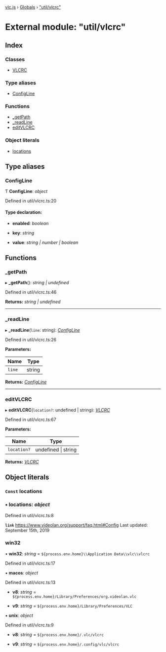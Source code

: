 [vlc.js](../README.md) › [Globals](../globals.md) › ["util/vlcrc"](_util_vlcrc_.md)

# External module: "util/vlcrc"

## Index

### Classes

* [VLCRC](../classes/_util_vlcrc_.vlcrc.md)

### Type aliases

* [ConfigLine](_util_vlcrc_.md#configline)

### Functions

* [_getPath](_util_vlcrc_.md#_getpath)
* [_readLine](_util_vlcrc_.md#_readline)
* [editVLCRC](_util_vlcrc_.md#editvlcrc)

### Object literals

* [locations](_util_vlcrc_.md#const-locations)

## Type aliases

###  ConfigLine

Ƭ **ConfigLine**: *object*

Defined in util/vlcrc.ts:20

#### Type declaration:

* **enabled**: *boolean*

* **key**: *string*

* **value**: *string | number | boolean*

## Functions

###  _getPath

▸ **_getPath**(): *string | undefined*

Defined in util/vlcrc.ts:46

**Returns:** *string | undefined*

___

###  _readLine

▸ **_readLine**(`line`: string): *[ConfigLine](_util_vlcrc_.md#configline)*

Defined in util/vlcrc.ts:26

**Parameters:**

Name | Type |
------ | ------ |
`line` | string |

**Returns:** *[ConfigLine](_util_vlcrc_.md#configline)*

___

###  editVLCRC

▸ **editVLCRC**(`location?`: undefined | string): *[VLCRC](../classes/_util_vlcrc_.vlcrc.md)*

Defined in util/vlcrc.ts:67

**Parameters:**

Name | Type |
------ | ------ |
`location?` | undefined &#124; string |

**Returns:** *[VLCRC](../classes/_util_vlcrc_.vlcrc.md)*

## Object literals

### `Const` locations

### ▪ **locations**: *object*

Defined in util/vlcrc.ts:8

**`link`** https://www.videolan.org/support/faq.html#Config
Last updated: September 15th, 2019

###  win32

• **win32**: *string* =  `${process.env.home}\\Application Data\\vlc\\vlcrc`

Defined in util/vlcrc.ts:17

▪ **macos**: *object*

Defined in util/vlcrc.ts:13

* **v8**: *string* =  `${process.env.home}/Library/Preferences/org.videolan.vlc`

* **v9**: *string* =  `${process.env.home}/Library/Preferences/VLC`

▪ **unix**: *object*

Defined in util/vlcrc.ts:9

* **v8**: *string* =  `${process.env.home}/.vlc/vlcrc`

* **v9**: *string* =  `${process.env.home}/.config/vlc/vlcrc`
